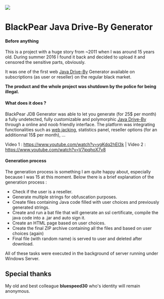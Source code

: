 ![](http://image.noelshack.com/fichiers/2016/22/1464646845-logo.png)
# BlackPear Java Drive-By Generator
#### Before anything
This is a project with a huge story from ~2011 when I was around 15 years old. During summer 2016 I found it back and decided to upload it and censored the sensitive parts, obviously.  

It was one of the first web [Java Drive-By](https://www.wikiwand.com/en/Drive-by_download) Generator available on subscriptions (as user or reseller) on the regular black market.

**The product and the whole project was shutdown by the police for being illegal.**

#### What does it does ?

BlackPear JDB Generator was able to let you generate (for 25$ per month) a fully undetected, fully customizable and polymorphic [Java Drive-By](https://www.wikiwand.com/en/Drive-by_download) through a online and noob friendly interface. The platform was integrating functionalities such as [web jacking](https://pentestlab.wordpress.com/2012/03/23/web-jacking-attack-method/), statistics panel, reseller options (for an additionnal 15$ per month), ...

Video 1 : https://www.youtube.com/watch?v=ygKdq2hEI3k |
Video 2 : https://www.youtube.com/watch?v=V7ipqhoX7v8

#### Generation process

The generation process is something I am quite happy about, especially because I was 15 at this moment. Below there is a brief explanation of the generation process :
* Check if the user is a reseller.
* Generate multiple strings for obfuscation purposes.
* Create files containing Java code filled with user choices and previously generated strings.
* Create and run a bat file that will generate an ssl certificate, compile the java code into a .jar and auto sign it.
* Create an HTML page based on user choices.
* Create the final ZIP archive containing all the files and based on user choices (again)
* Final file (with random name) is served to user and deleted after download. 

All of these tasks were executed in the background of server running under Windows Server.

## Special thanks
My old and best colleague **bluespeed30** who's identity will remain anonymous.
